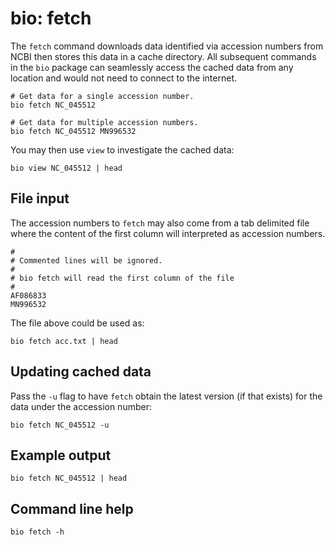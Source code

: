 # bio: fetch

The `fetch` command downloads data identified via accession numbers from NCBI then stores 
this data in a cache directory. All subsequent commands in the `bio` package can seamlessly access the cached 
data from any location and would not need to connect to the internet.

    # Get data for a single accession number.
    bio fetch NC_045512 
    
    # Get data for multiple accession numbers.
    bio fetch NC_045512 MN996532
 
You may then use `view` to investigate the cached data:

    bio view NC_045512 | head 
    
## File input
   
The accession numbers to `fetch` may also come from a tab delimited file where the 
content of the first column will interpreted as accession numbers.

```
#
# Commented lines will be ignored.
#
# bio fetch will read the first column of the file
#
AF086833
MN996532
```

The file above could be used as:

    bio fetch acc.txt | head

## Updating cached data

Pass the `-u` flag to have `fetch` obtain the latest version (if that exists) for the data under the accession number:

    bio fetch NC_045512 -u

## Example output

```{bash, comment=NA}
bio fetch NC_045512 | head
```

## Command line help
```{bash, comment=NA}
bio fetch -h
```
